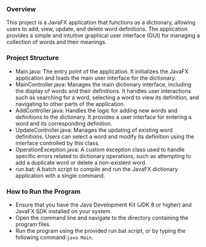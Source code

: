 ### Overview
This project is a JavaFX application that functions as a dictionary, allowing users to add, view, update, and delete word definitions. 
The application provides a simple and intuitive graphical user interface (GUI) for managing a collection of words and their meanings.

### Project Structure
* Main.java: The entry point of the application. It initializes the JavaFX application and loads the main user interface for the dictionary.
* MainController.java: Manages the main dictionary interface, including the display of words and their definitions. It handles user interactions such as searching for a word, selecting a word to view its definition, and navigating to other parts of the application.
* AddController.java: Handles the logic for adding new words and definitions to the dictionary. It provides a user interface for entering a word and its corresponding definition.
* UpdateController.java: Manages the updating of existing word definitions. Users can select a word and modify its definition using the interface controlled by this class.
* OperationException.java: A custom exception class used to handle specific errors related to dictionary operations, such as attempting to add a duplicate word or delete a non-existent word.
* run.bat: A batch script to compile and run the JavaFX dictionary application with a single command.

### How to Run the Program
* Ensure that you have the Java Development Kit (JDK 8 or higher) and JavaFX SDK installed on your system.
* Open the command line and navigate to the directory containing the program files.
* Run the program using the provided run.bat script, or by typing the following command:`java Main`.
